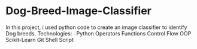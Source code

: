 # Dog-Breed-Image-Classifier
In this project, i used python code to create an image classifier to identify Dog breeds.
Technologies:
∙ Python Operators
Functions
Control Flow
OOP
Scikit-Learn
Git
Shell Script
